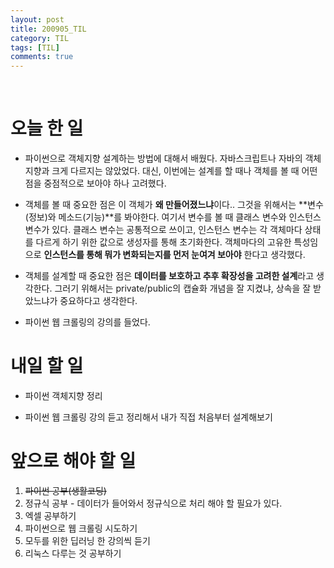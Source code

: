 ```yaml
---
layout: post
title: 200905_TIL
category: TIL
tags: [TIL]
comments: true
---
```


<br>

# 오늘 한 일

- 파이썬으로 객체지향 설계하는 방법에 대해서 배웠다. 자바스크립트나 자바의 객체지향과 크게 다르지는 않았었다. 대신, 이번에는 설계를 할 때나 객체를 볼 때 어떤 점을 중점적으로 보아야 하나 고려했다.

- 객체를 볼 때 중요한 점은 이 객체가 **왜 만들어졌느냐**이다.. 그것을 위해서는 **변수(정보)와 메소드(기능)**를 봐야한다. 여기서 변수를 볼 때 클래스 변수와 인스턴스 변수가 있다. 클래스 변수는 공통적으로 쓰이고, 인스턴스 변수는 각 객체마다 상태를 다르게 하기 위한 값으로 생성자를 통해 초기화한다. 객체마다의 고유한 특성임으로 **인스턴스를 통해 뭐가 변화되는지를 먼저 눈여겨 보아야** 한다고 생각했다.

- 객체를 설계할 때 중요한 점은 **데이터를 보호하고 추후 확장성을 고려한 설계**라고 생각한다. 그러기 위해서는 private/public의 캡슐화 개념을 잘 지켰냐, 상속을 잘 받았느냐가 중요하다고 생각한다.

- 파이썬 웹 크롤링의 강의를 들었다.

# 내일 할 일

- 파이썬 객체지향 정리

- 파이썬 웹 크롤링 강의 듣고 정리해서 내가 직접 처음부터 설계해보기

# 앞으로 해야 할 일

1. ~~파이썬 공부(생활코딩)~~
2. 정규식 공부 - 데이터가 들어와서 정규식으로 처리 해야 할 필요가 있다.
3. 엑셀 공부하기
4. 파이썬으로 웹 크롤링 시도하기
5. 모두를 위한 딥러닝 한 강의씩 듣기
6. 리눅스 다루는 것 공부하기



